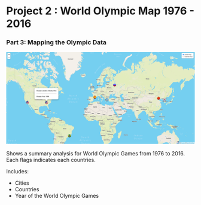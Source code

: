 # Project 2 : World Olympic Map 1976 - 2016
### Part 3: Mapping the Olympic Data

![map-screenshot.PNG](webDashboard\map-screenshot.PNG)

Shows a summary analysis for World Olympic Games from 1976 to 2016. 
Each flags indicates each countries. 

Includes: 
* Cities
* Countries
* Year of the World Olympic Games 